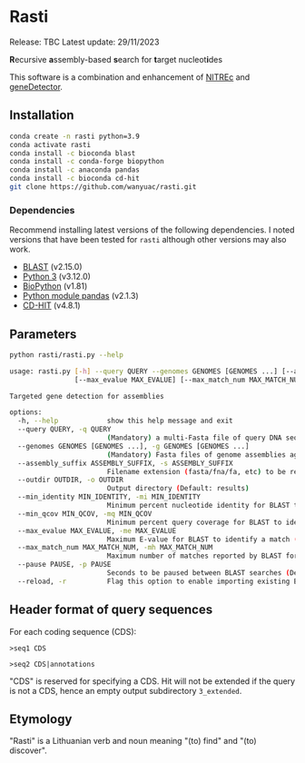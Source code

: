 # Rasti
Release: TBC
Latest update: 29/11/2023

**R**ecursive **a**ssembly-based **s**earch for **t**arget nucleot**i**des  

This software is a combination and enhancement of [NITREc](https://github.com/wanyuac/NITREc/tree/master/Script) and [geneDetector](https://github.com/wanyuac/geneDetector).  

## Installation
```bash
conda create -n rasti python=3.9
conda activate rasti
conda install -c bioconda blast
conda install -c conda-forge biopython
conda install -c anaconda pandas
conda install -c bioconda cd-hit
git clone https://github.com/wanyuac/rasti.git
```

### Dependencies
Recommend installing latest versions of the following dependencies. I noted versions that have been tested for `rasti` although other versions may also work.
- [BLAST](https://blast.ncbi.nlm.nih.gov/doc/blast-help/downloadblastdata.html) (v2.15.0)
- [Python 3](https://www.python.org/downloads/) (v3.12.0)
- [BioPython](https://github.com/biopython/biopython) (v1.81)
- [Python module pandas](https://pandas.pydata.org/) (v2.1.3)
- [CD-HIT](https://github.com/weizhongli/cdhit) (v4.8.1)

## Parameters
```bash
python rasti/rasti.py --help

usage: rasti.py [-h] --query QUERY --genomes GENOMES [GENOMES ...] [--assembly_suffix ASSEMBLY_SUFFIX] [--outdir OUTDIR] [--min_identity MIN_IDENTITY] [--min_qcov MIN_QCOV]
                [--max_evalue MAX_EVALUE] [--max_match_num MAX_MATCH_NUM] [--pause PAUSE] [--reload]

Targeted gene detection for assemblies

options:
  -h, --help            show this help message and exit
  --query QUERY, -q QUERY
                        (Mandatory) a multi-Fasta file of query DNA sequences
  --genomes GENOMES [GENOMES ...], -g GENOMES [GENOMES ...]
                        (Mandatory) Fasta files of genome assemblies against which queries will be searched
  --assembly_suffix ASSEMBLY_SUFFIX, -s ASSEMBLY_SUFFIX
                        Filename extension (fasta/fna/fa, etc) to be removed from assembly filenames in order to get a sample name (Default: fna)
  --outdir OUTDIR, -o OUTDIR
                        Output directory (Default: results)
  --min_identity MIN_IDENTITY, -mi MIN_IDENTITY
                        Minimum percent nucleotide identity for BLAST to identify a match (Default: 80.0; range: 70-100)
  --min_qcov MIN_QCOV, -mq MIN_QCOV
                        Minimum percent query coverage for BLAST to identify a match (Default: 80.0; range: 0-100)
  --max_evalue MAX_EVALUE, -me MAX_EVALUE
                        Maximum E-value for BLAST to identify a match (Default: 1e-5)
  --max_match_num MAX_MATCH_NUM, -mh MAX_MATCH_NUM
                        Maximum number of matches reported by BLAST for each query sequence (Default: 5; Range: 1-500)
  --pause PAUSE, -p PAUSE
                        Seconds to be paused between BLAST searches (Default: 0.2; range: 0-60)
  --reload, -r          Flag this option to enable importing existing BLAST outputs without reruning the BLAST search (Option --pause is disabled in this case)
```

## Header format of query sequences
For each coding sequence (CDS):

```fasta
>seq1 CDS

>seq2 CDS|annotations
```
"CDS" is reserved for specifying a CDS. Hit will not be extended if the query is not a CDS, hence an empty output subdirectory `3_extended`.

## Etymology
"Rasti" is a Lithuanian verb and noun meaning "(to) find" and "(to) discover".  
